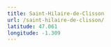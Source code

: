 ```yaml
---
title: Saint-Hilaire-de-Clisson
url: /saint-hilaire-de-clisson/
latitude: 47.061
longitude: -1.309
---
```

